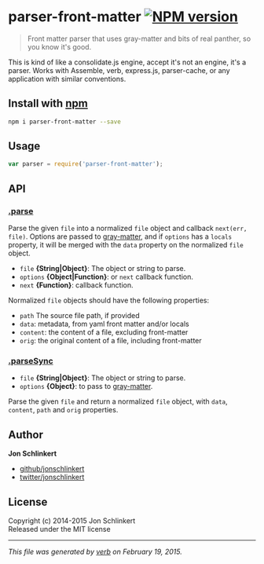 # parser-front-matter [![NPM version](https://badge.fury.io/js/parser-front-matter.svg)](http://badge.fury.io/js/parser-front-matter)

> Front matter parser that uses gray-matter and bits of real panther, so you know it's good.

This is kind of like a consolidate.js engine, accept it's not an engine, it's a parser. Works with Assemble, verb, express.js, parser-cache, or any application with similar conventions.

## Install with [npm](npmjs.org)

```bash
npm i parser-front-matter --save
```

## Usage

```js
var parser = require('parser-front-matter');
```

## API
### [.parse](index.js#L34)

Parse the given `file` into a normalized `file` object and callback `next(err, file)`. Options are passed to [gray-matter], and if `options` has a `locals` property, it will be merged with the `data` property on the normalized `file` object.

* `file` **{String|Object}**: The object or string to parse.    
* `options` **{Object|Function}**: or `next` callback function.    
* `next` **{Function}**: callback function.    

Normalized `file` objects should have the following properties:

  - `path` The source file path, if provided
  - `data`: metadata, from yaml front matter and/or locals
  - `content`: the content of a file, excluding front-matter
  - `orig`: the original content of a file, including front-matter

### [.parseSync](index.js#L68)

* `file` **{String|Object}**: The object or string to parse.    
* `options` **{Object}**: to pass to [gray-matter].    

Parse the given `file` and return a normalized `file` object,
with `data`, `content`, `path` and `orig` properties.

## Author

**Jon Schlinkert**
 
+ [github/jonschlinkert](https://github.com/jonschlinkert)
+ [twitter/jonschlinkert](http://twitter.com/jonschlinkert) 

## License
Copyright (c) 2014-2015 Jon Schlinkert  
Released under the MIT license

***

_This file was generated by [verb](https://github.com/assemble/verb) on February 19, 2015._


[gray-matter]: https://github.com/jonschlinkert/gray-matter "front matter parser"
[globby]: https://github.com/sindresorhus/globby